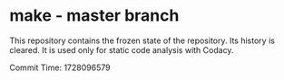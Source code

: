 # make - master branch

This repository contains the frozen state of the repository.
Its history is cleared. It is used only for static code
analysis with Codacy.

Commit Time: 1728096579